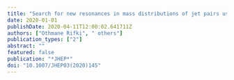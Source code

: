 ```yaml
---
title: "Search for new resonances in mass distributions of jet pairs using 139 fb$^-1$ of $pp$ collisions at $sqrts=13$ TeV with the ATLAS detector"
date: 2020-01-01
publishDate: 2020-04-11T12:00:02.641711Z
authors: ["Othmane Rifki", " others"]
publication_types: ["2"]
abstract: ""
featured: false
publication: "*JHEP*"
doi: "10.1007/JHEP03(2020)145"
---
```


